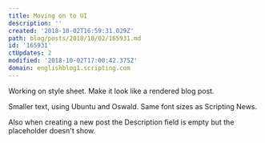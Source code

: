 ```yaml
---
title: Moving on to UI
description: ''
created: '2018-10-02T16:59:31.029Z'
path: blog/posts/2018/10/02/165931.md
id: '165931'
ctUpdates: 2
modified: '2018-10-02T17:00:42.375Z'
domain: englishblog1.scripting.com
---
```

Working on style sheet. Make it look like a rendered blog post.

Smaller text, using Ubuntu and Oswald. Same font sizes as Scripting News.

Also when creating a new post the Description field is empty but the placeholder doesn't show.